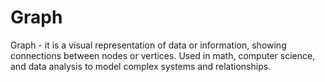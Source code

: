# Graph
Graph - it is a visual representation of data or information, showing connections between nodes or vertices. Used in math, computer science, and data analysis to model complex systems and relationships.
